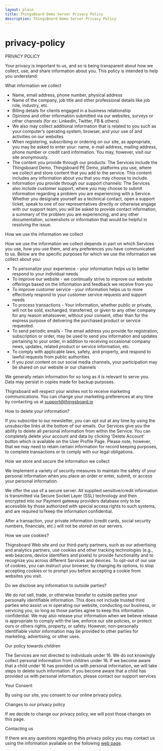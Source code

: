 ```yaml
---
layout: plain
title: ThingsBoard Demo Server Privacy Policy
description: ThingsBoard Demo Server Privacy Policy
---
```


# privacy-policy

PRIVACY POLICY

Your privacy is important to us, and so is being transparent about how we collect, use, and share information about you. This policy is intended to help you understand:

What information we collect

* Name, email address, phone number, physical address
* Name of the company, job title and other professional details like job role, industry, etc.
* Billing details for clients engaged in a business relationship
* Opinions and other information submitted via our websites, surveys or other channels \(for ex: LinkedIn, Twitter, FB & others\)
* We also may collect additional information that is related to you such as your computer’s operating system, browser, and your use of and activities on our websites
* When registering, subscribing or ordering on our site, as appropriate, you may be asked to enter your: name, e-mail address, mailing address, phone number or credit card information. You may, however, visit our site anonymously.
* The content you provide through our products: The Services include the Thingsboard Demo, Thingsboard PE Demo, platforms you use, where we collect and store content that you add to the service. This content includes any information about you that you may choose to include.
* Information you provide through our support channels: The Services also include customer support, where you may choose to submit information regarding a problem you are experiencing with a Service. Whether you designate yourself as a technical contact, open a support ticket, speak to one of our representatives directly or otherwise engage with our support team, you will be asked to provide contact information, a summary of the problem you are experiencing, and any other documentation, screenshots or information that would be helpful in resolving the issue.

How we use the information we collect

How we use the information we collect depends in part on which Services you use, how you use them, and any preferences you have communicated to us. Below are the specific purposes for which we use the information we collect about you:

* To personalize your experience - your information helps us to better respond to your individual needs
* To improve our website - we continually strive to improve our website offerings based on the information and feedback we receive from you
* To improve customer service - your information helps us to more effectively respond to your customer service requests and support needs
* To process transactions - Your information, whether public or private, will not be sold, exchanged, transferred, or given to any other company for any reason whatsoever, without your consent, other than for the express purpose of delivering the purchased product or service requested.
* To send periodic emails - The email address you provide for registration, subscription or order, may be used to send you information and updates pertaining to your order, in addition to receiving occasional company news, updates, related product or service information, etc.
* To comply with applicable laws, safety, and property, and respond to lawful requests from public authorities
* If you post content on our social media channels, your participation may be shared on our website or our channels

We generally retain information for so long as it is relevant to serve you. Data may persist in copies made for backup purposes.

Thignsboard will respect your wishes not to receive marketing communications. You can change your marketing preferences at any time by contacting us at support@thingsboard.io

How to delete your information?

If you subscribe to our newsletter, you can opt out at any time by using the unsubscribe links at the bottom of our emails. Our Services give you the ability to delete all personal information from within the Service. You can completely delete your account and data by clicking 'Delete Account' button which is available on the User Profile Page. Please note, however, that we may need to retain certain information for record keeping purposes, to complete transactions or to comply with our legal obligations.

How we store and secure the information we collect

We implement a variety of security measures to maintain the safety of your personal information when you place an order or enter, submit, or access your personal information.

We offer the use of a secure server. All supplied sensitive/credit information is transmitted via Secure Socket Layer \(SSL\) technology and then encrypted into our Payment gateway providers database only to be accessible by those authorized with special access rights to such systems, and are required to?keep the information confidential.

After a transaction, your private information \(credit cards, social security numbers, financials, etc.\) will not be stored on our servers.

How we use cookies?

Thignsboard Web site and our third-party partners, such as our advertising and analytics partners, use cookies and other tracking technologies \(e.g., web beacons, device identifiers and pixels\) to provide functionality and to recognize you across different Services and devices. To opt-out of our use of cookies, you can instruct your browser, by changing its options, to stop accepting cookies or to prompt you before accepting a cookie from websites you visit.

Do we disclose any information to outside parties?

We do not sell, trade, or otherwise transfer to outside parties your personally identifiable information. This does not include trusted third parties who assist us in operating our website, conducting our business, or servicing you, so long as those parties agree to keep this information confidential. We may also release your information when we believe release is appropriate to comply with the law, enforce our site policies, or protect ours or others rights, property, or safety. However, non-personally identifiable visitor information may be provided to other parties for marketing, advertising, or other uses.

Our policy towards children

The Services are not directed to individuals under 16. We do not knowingly collect personal information from children under 16. If we become aware that a child under 16 has provided us with personal information, we will take steps to delete such information. If you become aware that a child has provided us with personal information, please contact our support services

Your Consent

By using our site, you consent to our online privacy policy.

Changes to our privacy policy

If we decide to change our privacy policy, we will post those changes on this page.

Contacting us

If there are any questions regarding this privacy policy you may contact us using the information available on the following [web page](https://thingsboard.io/company/).

